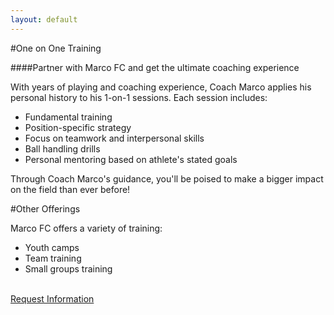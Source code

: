 ```yaml
---
layout: default
---
```





#One on One Training

####Partner with Marco FC and get the ultimate coaching experience

With years of playing and coaching experience, Coach Marco applies his personal history to his 1-on-1 sessions. Each session includes:

* Fundamental training
* Position-specific strategy
* Focus on teamwork and interpersonal skills
* Ball handling drills
* Personal mentoring based on athlete's stated goals

Through Coach Marco's guidance, you'll be poised to make a bigger impact on the field than ever before!


#Other Offerings

Marco FC offers a variety of training:

* Youth camps
* Team training
* Small groups training

<br />
<a class="btn btn-success btn-lg" href="mailto:marco@campover.de?subject=Marco FC Training">Request Information</a>
